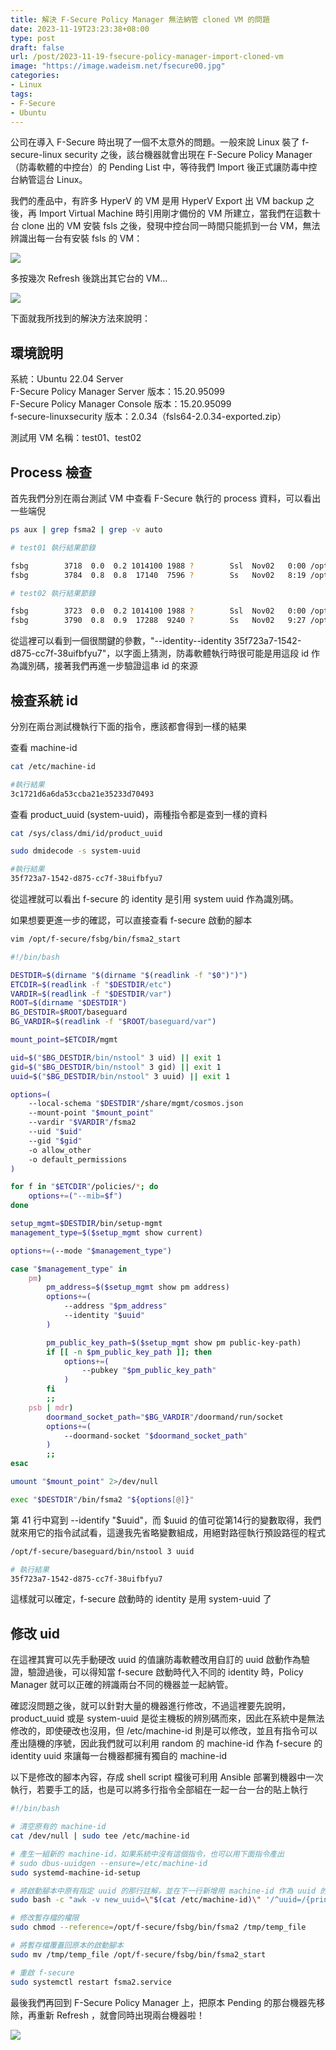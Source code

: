 ```yaml
---
title: 解決 F-Secure Policy Manager 無法納管 cloned VM 的問題
date: 2023-11-19T23:23:38+08:00
type: post
draft: false
url: /post/2023-11-19-fsecure-policy-manager-import-cloned-vm
image: "https://image.wadeism.net/fsecure00.jpg"
categories:
- Linux
tags:
- F-Secure
- Ubuntu
---
```


公司在導入 F-Secure 時出現了一個不太意外的問題。一般來說 Linux 裝了 f-secure-linux security 之後，該台機器就會出現在 F-Secure Policy Manager（防毒軟體的中控台）的 Pending List 中，等待我們 Import 後正式讓防毒中控台納管這台 Linux。

我們的產品中，有許多 HyperV 的 VM 是用 HyperV Export 出 VM backup 之後，再 Import Virtual Machine 時引用剛才備份的 VM 所建立，當我們在這數十台 clone 出的 VM 安裝 fsls 之後，發現中控台同一時間只能抓到一台 VM，無法辨識出每一台有安裝 fsls 的 VM：

![](https://image.wadeism.net/fsecure01.webp)

多按幾次 Refresh 後跳出其它台的 VM…

![](https://image.wadeism.net/fsecure02.webp)

下面就我所找到的解決方法來說明：


## 環境說明
系統：Ubuntu 22.04 Server<br/>
F-Secure Policy Manager Server 版本：15.20.95099<br/>
F-Secure Policy Manager Console 版本：15.20.95099<br/>
f-secure-linuxsecurity 版本：2.0.34（fsls64-2.0.34-exported.zip）<br/>

測試用 VM 名稱：test01、test02


## Process 檢查
首先我們分別在兩台測試 VM 中查看 F-Secure 執行的 process 資料，可以看出一些端倪

```bash
ps aux | grep fsma2 | grep -v auto
```

```sh
# test01 執行結果節錄

fsbg        3718  0.0  0.2 1014100 1988 ?        Ssl  Nov02   0:00 /opt/f-secure/linuxsecurity/bin/lswebserver --fsma2-socket /var/opt/f-secure/fsbg/fsma2/run/socket --unix /var/opt/f-secure/linuxsecurity/webserver/run/socket --update-service-socket /var/opt/f-secure/fsbg/updated/run/socket
fsbg        3784  0.8  0.8  17140  7596 ?        Ss   Nov02   8:19 /opt/f-secure/fsbg/bin/fsma2 --local-schema /opt/f-secure/fsbg/share/mgmt/cosmos.json --mount-point /etc/opt/f-secure/fsbg/mgmt --vardir /var/opt/f-secure/fsbg/fsma2 --uid 998 --gid 999 -o allow_other -o default_permissions --mib=/etc/opt/f-secure/fsbg/policies/fsbg.mib.json --mode pm --address https://192.168.23.50:443 --identity 35f723a7-1542-d875-cc7f-38uifbfyu7 --pubkey /var/opt/f-secure/fsbg/setup/pm-server-key.pub
```

```sh
# test02 執行結果節錄

fsbg        3723  0.0  0.2 1014100 1988 ?        Ssl  Nov02   0:00 /opt/f-secure/linuxsecurity/bin/lswebserver --fsma2-socket /var/opt/f-secure/fsbg/fsma2/run/socket --unix /var/opt/f-secure/linuxsecurity/webserver/run/socket --update-service-socket /var/opt/f-secure/fsbg/updated/run/socket
fsbg        3790  0.8  0.9  17288  9240 ?        Ss   Nov02   9:27 /opt/f-secure/fsbg/bin/fsma2 --local-schema /opt/f-secure/fsbg/share/mgmt/cosmos.json --mount-point /etc/opt/f-secure/fsbg/mgmt --vardir /var/opt/f-secure/fsbg/fsma2 --uid 998 --gid 999 -o allow_other -o default_permissions --mib=/etc/opt/f-secure/fsbg/policies/fsbg.mib.json --mode pm --address https://192.168.23.50:443 --identity 35f723a7-1542-d875-cc7f-38uifbfyu7 --pubkey /var/opt/f-secure/fsbg/setup/pm-server-key.pub
```

從這裡可以看到一個很關鍵的參數，"<span class="hl-green">--identity</span>--identity 35f723a7-1542-d875-cc7f-38uifbfyu7"，以字面上猜測，防毒軟體執行時很可能是用這段 id 作為識別碼，接著我們再進一步驗證這串 id 的來源


## 檢查系統 id
分別在兩台測試機執行下面的指令，應該都會得到一樣的結果

查看 machine-id
```sh
cat /etc/machine-id
```

```sh
#執行結果
3c1721d6a6da53ccba21e35233d70493
```

查看 product_uuid (system-uuid)，兩種指令都是查到一樣的資料

```sh
cat /sys/class/dmi/id/product_uuid
```
```sh
sudo dmidecode -s system-uuid
```
```sh
#執行結果
35f723a7-1542-d875-cc7f-38uifbfyu7
```

從這裡就可以看出 f-secure 的 identity 是引用 <span class="hl-green">system uuid</span> 作為識別碼。

如果想要更進一步的確認，可以直接查看 f-secure 啟動的腳本

```sh
vim /opt/f-secure/fsbg/bin/fsma2_start
```

```sh
#!/bin/bash

DESTDIR=$(dirname "$(dirname "$(readlink -f "$0")")")
ETCDIR=$(readlink -f "$DESTDIR/etc")
VARDIR=$(readlink -f "$DESTDIR/var")
ROOT=$(dirname "$DESTDIR")
BG_DESTDIR=$ROOT/baseguard
BG_VARDIR=$(readlink -f "$ROOT/baseguard/var")

mount_point=$ETCDIR/mgmt

uid=$("$BG_DESTDIR/bin/nstool" 3 uid) || exit 1
gid=$("$BG_DESTDIR/bin/nstool" 3 gid) || exit 1
uuid=$("$BG_DESTDIR/bin/nstool" 3 uuid) || exit 1

options=(
    --local-schema "$DESTDIR"/share/mgmt/cosmos.json
    --mount-point "$mount_point"
    --vardir "$VARDIR"/fsma2
    --uid "$uid"
    --gid "$gid"
    -o allow_other
    -o default_permissions
)

for f in "$ETCDIR"/policies/*; do
    options+=("--mib=$f")
done

setup_mgmt=$DESTDIR/bin/setup-mgmt
management_type=$($setup_mgmt show current)

options+=(--mode "$management_type")

case "$management_type" in
    pm)
        pm_address=$($setup_mgmt show pm address)
        options+=(
            --address "$pm_address"
            --identity "$uuid"
        )

        pm_public_key_path=$($setup_mgmt show pm public-key-path)
        if [[ -n $pm_public_key_path ]]; then
            options+=(
                --pubkey "$pm_public_key_path"
            )
        fi
        ;;
    psb | mdr)
        doormand_socket_path="$BG_VARDIR"/doormand/run/socket
        options+=(
            --doormand-socket "$doormand_socket_path"
        )
        ;;
esac

umount "$mount_point" 2>/dev/null

exec "$DESTDIR"/bin/fsma2 "${options[@]}"
```

第 41 行中寫到 <span class="hl-green">--identify "$uuid"</span>，而 $uuid 的值可從第14行的變數取得，我們就來用它的指令試試看，這邊我先省略變數組成，用絕對路徑執行預設路徑的程式


```sh
/opt/f-secure/baseguard/bin/nstool 3 uuid
```

```sh
# 執行結果
35f723a7-1542-d875-cc7f-38uifbfyu7
```

這樣就可以確定，f-secure 啟動時的 identity 是用 system-uuid 了


## 修改 uid

在這裡其實可以先手動硬改 uuid 的值讓防毒軟體改用自訂的 uuid 啟動作為驗證，驗證過後，可以得知當 f-secure 啟動時代入不同的 identity 時，Policy Manager 就可以正確的辨識兩台不同的機器並一起納管。

確認沒問題之後，就可以針對大量的機器進行修改，不過這裡要先說明，product_uuid 或是 system-uuid 是從主機板的辨別碼而來，因此在系統中是無法修改的，即使硬改也沒用，但 /etc/machine-id 則是可以修改，並且有指令可以產出隨機的序號，因此我們就可以利用 random 的 machine-id 作為 f-secure 的 identity uuid 來讓每一台機器都擁有獨自的 machine-id

以下是修改的腳本內容，存成 shell script 檔後可利用 Ansible 部署到機器中一次執行，若要手工的話，也是可以將多行指令全部組在一起一台一台的貼上執行

```sh
#!/bin/bash

# 清空原有的 machine-id
cat /dev/null | sudo tee /etc/machine-id

# 產生一組新的 machine-id，如果系統中沒有這個指令，也可以用下面指令產出
# sudo dbus-uuidgen --ensure=/etc/machine-id
sudo systemd-machine-id-setup

# 將啟動腳本中原有指定 uuid 的那行註解，並在下一行新增用 machine-id 作為 uuid 的值，最後將內容匯出到暫存檔
sudo bash -c "awk -v new_uuid=\"$(cat /etc/machine-id)\" '/^uuid=/{print \"#\"\$0 RS \"uuid=\" new_uuid; next} 1' /opt/f-secure/fsbg/bin/fsma2_start > /tmp/temp_file"

# 修改暫存檔的權限
sudo chmod --reference=/opt/f-secure/fsbg/bin/fsma2 /tmp/temp_file

# 將暫存檔覆蓋回原本的啟動腳本
sudo mv /tmp/temp_file /opt/f-secure/fsbg/bin/fsma2_start

# 重啟 f-secure
sudo systemctl restart fsma2.service
```

最後我們再回到 F-Secure Policy Manager 上，把原本 Pending 的那台機器先移除，再重新 Refresh ，就會同時出現兩台機器啦！

![](https://image.wadeism.net/fsecure03.webp)
